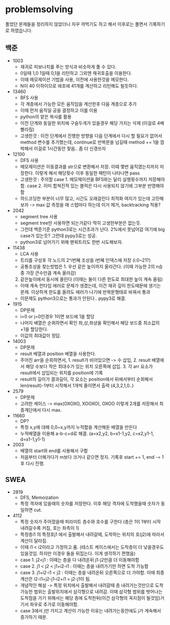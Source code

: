 # problemsolving
풀었던 문제들을 정리하지 않았더니 자꾸 까먹기도 하고 해서 이후로는 풀면서 기록하기로 하였습니다.

## 백준
- 1003
  - 재귀로 피보나치를 푸는 방식과 비슷하게 풀 수 있다.
  - 0일때 1,0 1일때 0,1을 리턴하고 그외엔 재귀호출을 이용한다.
  - 이때 메모제이션 기법을 사용, 이전에 사용한것을 메모한다.
  - N이 40 이하이므로 애초에 41개를 계산하고 리턴해도 될듯하다.
- 13460
  - BFS 사용
  - 각 계층에서 가능한 모든 움직임을 계산한후 다음 계층으로 추가
  - 이때 먼저 움직일 공을 결정하고 이를 이용
  - python의 얕은 복사를 활용
  - 이전 단계와 동일한 위치에 구슬두개가 있을경우 해당 가지는 삭제 (이걸로 4배 빨라짐)
  - 고생한것 : 이전 단계에서 진행한 방향을 다음 단계에서 다시 할 필요가 없어서 method 변수를 추가했는데, continue로 반복문을
  넘길때 method += 1을 깜박해서 이걸로 1시간동안 찾음.. 좀 더 신경쓰자
- 12100
  - DFS 사용
  - 메모제이션은 이동결과를 str으로 변환해서 저장. 이때 몇번 움직였는지까지 저장한다. 이렇게 해서 해당횟수 이후 동일한 패턴이 
  나타나면 pass
  - 고생한것 : 주의할 case 1. 메모제이션을 BFS와는 달리 실행횟수까지 저장해야함. case 2. 이미 합쳐진적 있는 블럭은 다시 사용되지 않기에 그부분 반영해야함
  - 하드코딩한 부분이 너무 많고, 시간도 오래걸린다 최적화 여지가 있는데 고민해보자 -> 
  max 값 측정을 매 스텝마다 하는데 이거 제거, backtracking 적용?
- 2042
  - segment tree 사용
  - segment tree만 사용하면 되는거같다 딱히 고생한부분은 없는듯.
  - 그런데 백준기준 python3로는 시간초과가 난다. 2%에서 못넘어감 여기에 big case가 있는듯? 그런데 pypy3로는 성공.
  - python3로 넘어가기 위해 팬윅트리도 한번 시도해보자.
- 11438
  - LCA 사용
  - 트리를 구성후 각 노드의 2^i번째 조상을 i번째 인덱스에 저장 (i:0~21?)
  - 공통조상을 찾는방법은 1. 우선 같은 높이까지 올라간다. (이때 가능한 2의 n승중 가장 큰수만큼 계속 올라감) 
  2. 같은높이에서 동시에 올린다 (이때는 둘이 다른 한도로 최대한 높이 계속 올림)
  - 이때 계속 런타임 에러로 문제가 생겼는데, 이건 재귀 깊이 한도때문에 생기는 문제. 이상하게 한도를 올려도 에러가 나기에 반복문형태로 바꿔서 통과
  - 이문제도 python3으로는 통과가 안된다.. pypy3로 해결. 
- 1915
  - DP문제
  - i=0 or j=0인경우 1이면 보드에 1을 할당
  - 나머지 배열은 순회하면서 확인 좌,상,좌상을 확인해서 해당 보드중 최소값의 +1을 할당한다.
  - 이값의 최대값이 정답.
- 14003
  - DP문제
  - result 배열과 position 배열을 사용한다.
  - 주어진 arr을 순회하면서, 1. result가 비어있으면 -> 수 삽입, 2. result 배열에서 해당 수보다 작은 최대수가 있는 위치 오른쪽에 삽입. 3. 각 arr
  요소가 result에서 삽입되는 위치를 position에 기록
  - result의 길이가 결과길이, 각 요소는 position에서 뒤에서부터 순회해서 len(result)-1부터 시작해서 1개씩 줄이면서 출력 (4,3,2,1,0..)
- 2579
  - DP문제
  - 고려한 케이스 -> max(OXOXO, XOOXO), OXOO 이렇게 2개를 저장해서 최종계단에서 다시 max.
- 11660
  - DP?
  - 특정 x,y에 대해 0,0~x,y까지 누적합을 계산해둔 배열을 만든다
  - 누적배열을 이용해 a-b-c+d로 해결. (a=x2,y2, b=x1-1,y2, c=x2,y1-1, d=x1-1,y1-1)
- 2003
  - 배열의 start와 end를 사용해서 구함
  - 처음부터 더해가다가 m보다 크거나 같으면 정지. 기록후 start += 1, end -= 1 후 다시 진행.
## SWEA
- 2819
  - DFS, Memoization
  - 특정 격자에 있을때의 숫자를 저장한다. 이후 해당 격자에 도착했을때 숫자가 동일하면 cut.
- 4112
  - 특정 숫자가 주어졌을때 피라미트 층수와 호수를 구한다 (층은 1이 1부터 시작 내려갈수록 커짐, 호는 좌측이 1)
  - 특정층i1 의 특정호j1 에서 출발해서 내려갈때, 도착하는 위치의 호(j2)에 따라서 계산이 달라짐.
  - 이때 i1 < i2이라고 가정하고 품. (테스트 케이스에서는 도착층이 더 낮을경우도 있을것임. 
  하지만 이경우 둘을 뒤집는다. 이게 생각하기 편했음)
  - case 1. j2<j1 : 이때는 층을 다 내려온뒤 j1-j2만큼 더 이동해야함
  - case 2. j1 < j2 < j1+i2-i1 : 이때는 층을 내려가기만 하면 도착 가능함
  - case 3. j1+i2-i1 < j2 : 이때는 층을 내려온뒤 오른쪽으로 더 가야함. 이때 최종 계산은 i2-i1+j2-j1-i2+i1 = j2-j1이 됨.
  - 개념적인 해설 -> 특정 위치에서 출발해서 내려갈때 층 내려가는것만으로 도착가능한 범위는 출발위치에서 삼각형으로 내려감. 
  이때 삼각형 범위를 벗어나는 도착점을 가기 위해서는 해당 층에 도착한뒤(이건 삼각형의 꼭지점이 될것임)거기서 좌우로 추가로 
  이동해야함.
  - case 3에서 j만 가지고 계산이 가능한 이유는 내려가는동안에도 j가 계속해서 증가하기 때문.